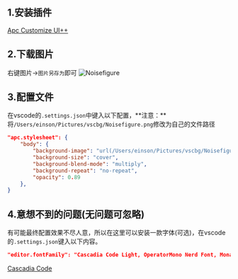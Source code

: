 ## 1.安装插件

[Apc Customize UI++ ](https://marketplace.visualstudio.com/items?itemName=drcika.apc-extension)



## 2.下载图片
右键图片->`图片另存为`即可
![Noisefigure](https://github.com/EchoZap/echozap.github.io/assets/142982476/feaaa76f-7e47-4001-84fa-dab3b37af182)



## 3.配置文件

在vscode的`.settings.json`中键入以下配置，**注意：**将`/Users/einson/Pictures/vscbg/Noisefigure.png`修改为自己的文件路径

```json
"apc.stylesheet": {
    "body": {
        "background-image": "url(/Users/einson/Pictures/vscbg/Noisefigure.png), linear-gradient(to top,rgba(0, 0, 0, 0.6), rgba(0, 0, 0, 0.2))",
        "background-size": "cover",
        "background-blend-mode": "multiply",
        "background-repeat": "no-repeat",
        "opacity": 0.89
    },
}
```



## 4.意想不到的问题(无问题可忽略)

有可能最终配置效果不尽人意，所以在这里可以安装一款字体(可选)，在vscode的`.settings.json`键入以下内容。
```json
"editor.fontFamily": "Cascadia Code Light, OperatorMono Nerd Font, Monaco, 'Courier New', monospace",
```
[Cascadia Code](https://github.com/microsoft/cascadia-code/releases)
